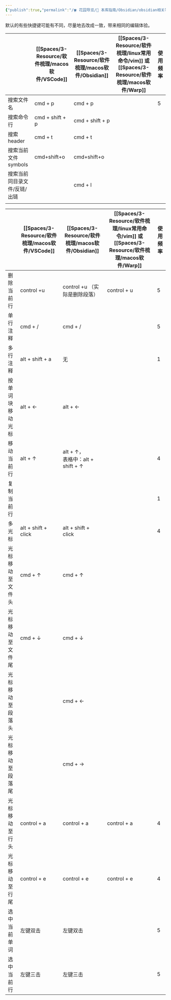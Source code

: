 ```yaml
---
{"publish":true,"permalink":"/🍀 花园导览/🧰 本库指南/Obsidian/obsidian相关笔记/vscode代码编辑和obsidian文本编辑快捷键 - 触发快捷键.md","aliases":"Obsidian 文本编辑快捷键","title":"vscode代码编辑和obsidian文本编辑快捷键","created":"2022-06-15","modified":"2025-06-14","published":"2025-07-07T17:10:23.996+08:00","cssclasses":""}
---
```



默认的有些快捷键可能有不同，尽量地去改成一致，带来相同的编辑体验。  


|                 | [[Spaces/3-Resource/软件梳理/macos软件/VSCode]]      | [[Spaces/3-Resource/软件梳理/macos软件/Obsidian]]    | [[Spaces/3-Resource/软件梳理/linux常用命令/vim]] 或 [[Spaces/3-Resource/软件梳理/macos软件/Warp]] | 使用频率 |
| --------------- | --------------- | --------------- | ------------------ | ---- |
| 搜索文件名           | cmd + p         | cmd + p         |                    | 5    |
| 搜索命令行           | cmd + shift + p | cmd + shift + p |                    |      |
| 搜索header        | cmd + t         | cmd + t         |                    |      |
| 搜索当前文件symbols   | cmd+shift+o     | cmd+shift+o     |                    |      |
| 搜索当前同目录文件/反链/出链 |                 | cmd + l         |                    |      |
|                 |                 |                 |                    |      |

|          | [[Spaces/3-Resource/软件梳理/macos软件/VSCode]]          | [[Spaces/3-Resource/软件梳理/macos软件/Obsidian]]                    | [[Spaces/3-Resource/软件梳理/linux常用命令/vim]] 或 [[Spaces/3-Resource/软件梳理/macos软件/Warp]] | 使用频率 |
| -------- | ------------------- | ------------------------------- | ------------------ | ---- |
| 删除当前行    | control +u          | control +u （实际是删除段落）            | control + u        | 5    |
| 单行注释     | cmd + /             | cmd + /                         |                    | 5    |
| 多行注释     | alt + shift + a     | 无                               |                    | 1    |
| 按单词块移动光标 | alt + ←             | alt + ←                         |                    |      |
| 移动当前行    | alt + ↑             | alt + ↑，<br>表格中：alt + shift + ↑ |                    | 4    |
| 复制当前行    |                     |                                 |                    | 1    |
| 多光标      | alt + shift + click | alt + shift + click             |                    | 4    |
| 光标移动至文件头 | cmd + ↑             | cmd + ↑                         |                    |      |
| 光标移动至文件尾 | cmd + ↓             | cmd + ↓                         |                    |      |
| 光标移动至段落头 |                     | cmd + ←                         |                    |      |
| 光标移动至段落尾 |                     | cmd + →                         |                    |      |
| 光标移动至行头  | control + a         | control + a                     | control + a        | 4    |
| 光标移动至行尾  | control + e         | control + e                     | control + e        | 4    |
| 选中当前单词   | 左键双击                | 左键双击                            |                    | 5    |
| 选中当前行    | 左键三击                | 左键三击                            |                    | 5    |
